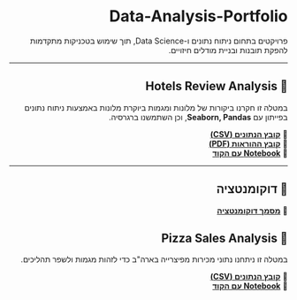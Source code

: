 <div dir="rtl">

# **Data-Analysis-Portfolio**  
פרויקטים בתחום ניתוח נתונים ו-Data Science, תוך שימוש בטכניקות מתקדמות להפקת תובנות ובניית מודלים חיזויים.



---

## 📂 **Hotels Review Analysis**  
במטלה זו חקרנו ביקורות של מלונות ומגמות ביוקרת מלונות באמצעות ניתוח נתונים בפייתון עם **Seaborn, Pandas**, וכן השתמשנו ברגרסיה.

🔹 **[קובץ הנתונים (CSV)](https://github.com/tristanreshef13/Data-Analysis-Portfolio/blob/main/Hotel_Reviews%20(4).csv)**  
🔹 **[קובץ ההוראות (PDF)](https://github.com/tristanreshef13/Data-Analysis-Portfolio/blob/main/%D7%AA%D7%A8%D7%92%D7%99%D7%9C%203%20%D7%94%D7%A0%D7%97%D7%99%D7%95%D7%AA%20-%20%D7%A1%D7%95%D7%A4%D7%99docx%20(1).pdf)**  
🔹 **[Notebook עם הקוד](https://github.com/tristanreshef13/Data-Analysis-Portfolio/blob/main/_%D7%98%D7%A8%D7%99%D7%A1%D7%98%D7%90%D7%9F_%D7%A8%D7%A9%D7%A3_%D7%A0%D7%99%D7%AA%D7%95%D7%97_%D7%91%D7%99%D7%A7%D7%95%D7%A8%D7%95%D7%AA_%D7%9E%D7%9C%D7%95%D7%A0%D7%95%D7%AA_%D7%95%D7%94%D7%A4%D7%A7%D7%AA_%D7%AA%D7%95%D7%91%D7%A0%D7%95%D7%AA_%D7%A2%D7%9C_%D7%99%D7%95%D7%A7%D7%A8%D7%AA%D7%99%D7%95%D7%AA_%D7%94%D7%9E%D7%9C%D7%95%D7%9F.ipynb)**  

---

## 📄 **דוקומנטציה**
🔹 **[מסמך דוקומנטציה](https://github.com/tristanreshef13/Data-Analysis-Portfolio/blob/main/%D7%93%D7%95%D7%A7%D7%95%D7%9E%D7%A0%D7%98%D7%A6%D7%99%D7%94%20(3).pdf)**  

## 📂 **Pizza Sales Analysis**  
במטלה זו ניתחנו נתוני מכירות מפיצרייה בארה"ב כדי לזהות מגמות ולשפר תהליכים.

🔹 **[קובץ הנתונים (CSV)](https://github.com/tristanreshef13/Data-Analysis-Portfolio/blob/main/pizza_sales%20(1).csv)**  
🔹 **[Notebook עם הקוד](https://github.com/tristanreshef13/Data-Analysis-Portfolio/blob/main/pizza_sales_analsys_and_optimization_Using_Pandas_to_understand_the_data_tristan_reshef.ipynb)**  


</div>

